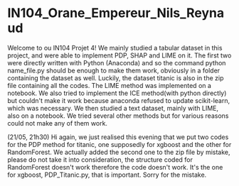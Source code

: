 # IN104_Orane_Empereur_Nils_Reynaud
Welcome to ou IN104 Projet 4!
We mainly studied a tabular dataset in this project, and were able to implement PDP, SHAP and LIME on it. The first two were directly written with Python (Anaconda) and so the command python name_file.py should be enough to make them work, obviously in a folder containing the dataset as well. Luckily, the dataset titanic is also in the zip file containing all the codes. The LIME method was implemented on a notebook. We also tried to implement the ICE method(with python directly) but couldn't make it work because anaconda refused to update scikit-learn, which was necessary.
We then studied a text dataset, mainly with LIME, also on a notebook. We tried several other methods but for various reasons could not make any of them work.

(21/05, 21h30) Hi again, we just realised this evening that we put two codes for the PDP method for titanic, one supposedly for xgboost and the other for RandomForest. We actually added the second one to the zip file by mistake, please do not take it into consideration, the structure coded for RandomForest doesn't work therefore the code doesn't work. It's the one for xgboost, PDP_Titanic.py, that is important. Sorry for the mistake.
